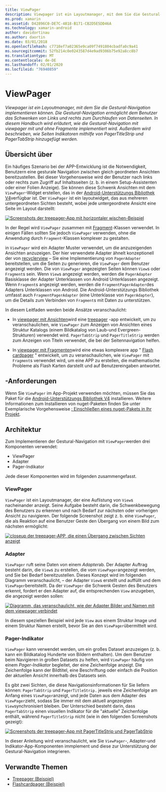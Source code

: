```yaml
---
title: ViewPager
description: Viewpager ist ein Layoutmanager, mit dem Sie die Gestural-Navigation implementieren können. Die Gestural-Navigation ermöglicht dem Benutzer das Schwenken von Links und rechts zum Durchlaufen von Datenseiten. In diesem Handbuch wird erläutert, wie die Gestural-Navigation mit viewpager mit und ohne Fragmente implementiert wird. Außerdem wird beschrieben, wie Seiten Indikatoren mithilfe von PagerTitleStrip und PagerTabStrip hinzugefügt werden.
ms.prod: xamarin
ms.assetid: D42896C0-DE7C-4818-B171-CB2D5E5DD46A
ms.technology: xamarin-android
author: davidortinau
ms.author: daortin
ms.date: 03/01/2018
ms.openlocfilehash: c7718ef7a02365e9ca09f7491804cbadfa0c9a41
ms.sourcegitcommit: 52fb214c0e0243587d4e9ad9306b75e92a8cc8b7
ms.translationtype: MT
ms.contentlocale: de-DE
ms.lasthandoff: 02/01/2020
ms.locfileid: "76940859"
---
```

# <a name="viewpager"></a>ViewPager

_Viewpager ist ein Layoutmanager, mit dem Sie die Gestural-Navigation implementieren können. Die Gestural-Navigation ermöglicht dem Benutzer das Schwenken von Links und rechts zum Durchlaufen von Datenseiten. In diesem Handbuch wird erläutert, wie die Gestural-Navigation mit viewpager mit und ohne Fragmente implementiert wird. Außerdem wird beschrieben, wie Seiten Indikatoren mithilfe von PagerTitleStrip und PagerTabStrip hinzugefügt werden._

## <a name="overview"></a>Übersicht über

Ein häufiges Szenario bei der APP-Entwicklung ist die Notwendigkeit, Benutzern eine gesturale Navigation zwischen gleich geordneten Ansichten bereitzustellen. Bei dieser Vorgehensweise wird der Benutzer nach links oder rechts zum Zugriff auf Inhaltsseiten (z. b. in einem Setup-Assistenten oder einer Folien Anzeige). Sie können diese Schwenk Ansichten mit dem `ViewPager`-Widget erstellen, das in der [Android-Unterstützungs Bibliothek V4](https://www.nuget.org/packages/Xamarin.Android.Support.v4/)verfügbar ist. Der `ViewPager` ist ein layoutwidget, das aus mehreren untergeordneten Sichten besteht, wobei jede untergeordnete Ansicht eine Seite im Layout darstellt: 

[![Screenshots der treepager-App mit horizontaler wischen-Beispiel](images/01-intro-sml.png)](images/01-intro.png#lightbox)

In der Regel wird `ViewPager` zusammen mit [Fragment](~/android/platform/fragments/index.md)-Klassen verwendet. In einigen Fällen sollten Sie jedoch `ViewPager` verwenden, ohne die Anwendung durch `Fragment`-Klassen komplexer zu gestalten.

in `ViewPager` wird ein Adapter Muster verwendet, um die anzuzeigenden Ansichten anzuzeigen. Der hier verwendete Adapter ähnelt konzeptionell der von [recyclerview](~/android/user-interface/layouts/recycler-view/index.md) &ndash; Sie eine Implementierung von `PagerAdapter` bereitstellen, um die Seiten zu generieren, die `ViewPager` dem Benutzer angezeigt werden. Die von `ViewPager` angezeigten Seiten können `View`s oder `Fragment`s sein. Wenn `View`s angezeigt werden, werden die `PagerAdapter` Basisklasse der Adapter Unterklassen von Android Unterklassen angezeigt. Wenn `Fragment`s angezeigt werden, werden die `FragmentPagerAdapter`des Adapters Unterklassen von Android. Die Android-Unterstützungs Bibliothek umfasst auch `FragmentPagerAdapter` (eine Unterklasse von `PagerAdapter`), um die Details zum Verbinden von `Fragment`s mit Daten zu unterstützen. 

In diesem Leitfaden werden beide Ansätze veranschaulicht: 

- In [viewpager mit Ansichten](~/android/user-interface/controls/view-pager/viewpager-and-views.md)wird eine [treepager](https://docs.microsoft.com/samples/xamarin/monodroid-samples/userinterface-treepager) -app entwickelt, um zu veranschaulichen, wie `ViewPager` zum Anzeigen von Ansichten eines Struktur Katalogs (einem Bildkatalog von Laub-und Evergreen-Strukturen) verwendet wird. 
    `PagerTabStrip` und `PagerTitleStrip` werden zum Anzeigen von Titeln verwendet, die bei der Seitennavigation helfen.

- In [viewpager mit Fragmenten](~/android/user-interface/controls/view-pager/viewpager-and-fragments.md)wird eine etwas komplexere app " [Flash cardpager](https://docs.microsoft.com/samples/xamarin/monodroid-samples/userinterface-flashcardpager) " entwickelt, um zu veranschaulichen, wie `ViewPager` mit `Fragment`s verwendet wird, um eine APP zu erstellen, die mathematische Probleme als Flash Karten darstellt und auf Benutzereingaben antwortet. 

## <a name="requirements"></a>-Anforderungen

Wenn Sie `ViewPager` im App-Projekt verwenden möchten, müssen Sie das Paket für die [Android-Unterstützungs Bibliothek V4](https://www.nuget.org/packages/Xamarin.Android.Support.v4/) installieren. Weitere Informationen zum Installieren von nuget-Paketen finden Sie unter Exemplarische Vorgehensweise [: Einschließen eines nuget-Pakets in Ihr Projekt](https://docs.microsoft.com/visualstudio/mac/nuget-walkthrough). 

## <a name="architecture"></a>Architektur

Zum Implementieren der Gestural-Navigation mit `ViewPager`werden drei Komponenten verwendet:

- ViewPager
- Adapter
- Pager-Indikator

Jede dieser Komponenten wird im folgenden zusammengefasst.

### <a name="viewpager"></a>ViewPager

`ViewPager` ist ein Layoutmanager, der eine Auflistung von `View`s nacheinander anzeigt. Seine Aufgabe besteht darin, die Schwenkbewegung des Benutzers zu erkennen und nach Bedarf zur nächsten oder vorherigen Ansicht zu navigieren. Der folgende Screenshot zeigt z. b. eine `ViewPager`, die als Reaktion auf eine Benutzer Geste den Übergang von einem Bild zum nächsten ermöglicht: 

[![closeup der treepager-APP, die einen Übergang zwischen Sichten anzeigt](images/02-transition-sml.png)](images/02-transition.png#lightbox)

### <a name="adapter"></a>Adapter

`ViewPager` ruft seine Daten von einem *Adapter*ab. Der Adapter Auftrag besteht darin, die `View`s zu erstellen, die vom `ViewPager`angezeigt werden, und Sie bei Bedarf bereitzustellen. Dieses Konzept wird im folgenden Diagramm veranschaulicht, &ndash; der Adapter `View`s erstellt und auffüllt und dem `ViewPager`bereitstellt. Da der `ViewPager` die Schwenk Gesten des Benutzers erkennt, fordert er den Adapter auf, die entsprechenden `View` anzugeben, die angezeigt werden sollen: 

[![Diagramm, das veranschaulicht, wie der Adapter Bilder und Namen mit dem viewpager verbindet](images/03-adapter-sml.png)](images/03-adapter.png#lightbox)

In diesem speziellen Beispiel wird jede `View` aus einem Struktur Image und einem Struktur Namen erstellt, bevor Sie an den `ViewPager`übermittelt wird. 

### <a name="pager-indicator"></a>Pager-Indikator

`ViewPager` kann verwendet werden, um ein großes Dataset anzuzeigen (z. b. kann ein Bildkatalog Hunderte von Bildern enthalten). Um dem Benutzer beim Navigieren in großen Datasets zu helfen, wird `ViewPager` häufig von einem *Pager-Indikator* begleitet, der eine Zeichenfolge anzeigt. Die Zeichenfolge kann der Bildtitel, eine Beschriftung oder einfach die Position der aktuellen Ansicht innerhalb des Datasets sein. 

Es gibt zwei Sichten, die diese Navigationsinformationen für Sie liefern können: `PagerTabStrip` und `PagerTitleStrip.` jeweils eine Zeichenfolge am Anfang eines `ViewPager`anzeigt, und jede Daten aus dem Adapter des `ViewPager`zieht, sodass Sie immer mit dem aktuell angezeigten `View`synchronisiert bleiben. Der Unterschied besteht darin, dass `PagerTabStrip` einen visuellen Indikator für die "aktuelle" Zeichenfolge enthält, während `PagerTitleStrip` nicht (wie in den folgenden Screenshots gezeigt): 

[![Screenshots der treepager-App mit PagerTitleStrip und PagerTabStrip](images/04-comparison-sml.png)](images/04-comparison.png#lightbox)

In dieser Anleitung wird veranschaulicht, wie Sie `ViewPager`-, Adapter-und Indikator-App-Komponenten immplement und diese zur Unterstützung der Gestural-Navigation integrieren. 

## <a name="related-links"></a>Verwandte Themen

- [Treepager (Beispiel)](https://docs.microsoft.com/samples/xamarin/monodroid-samples/userinterface-treepager)
- [Flashcardpager (Beispiel)](https://docs.microsoft.com/samples/xamarin/monodroid-samples/userinterface-flashcardpager)
